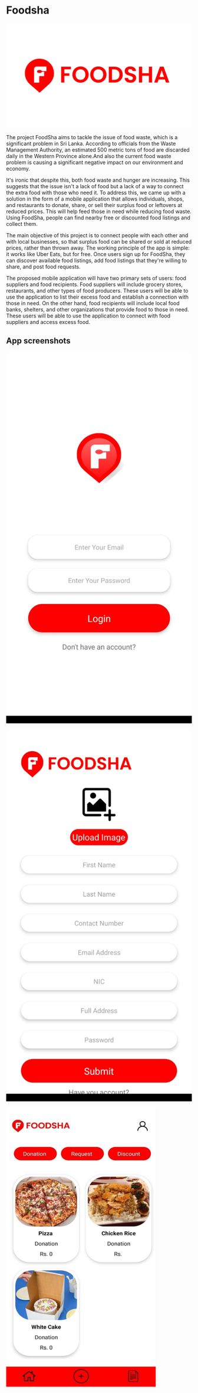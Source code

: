 # Foodsha

![This is an image](/assets/Screenshots/logo.png)

The project FoodSha aims to tackle the issue of food waste, which is a significant problem in Sri Lanka. According to officials from the Waste Management Authority, an estimated 500 metric tons of food are discarded daily in the Western Province alone.And also the current food waste problem is causing a significant negative impact on our environment and economy. 

It's ironic that despite this, both food waste and hunger are increasing. This suggests that the issue isn't a lack of food but a lack of a way to connect the extra food with those who need it. To address this, we came up with a solution in the form of a mobile application that allows individuals, shops, and restaurants to donate, share, or sell their surplus food or leftovers at reduced prices. This will help feed those in need while reducing food waste. Using FoodSha, people can find nearby free or discounted food listings and collect them. 

The main objective of this project is to connect people with each other and with local businesses, so that surplus food can be shared or sold at reduced prices, rather than thrown away. The working principle of the app is simple: it works like Uber Eats, but for free. Once users sign up for FoodSha, they can discover available food listings, add food listings that they're willing to share, and post food requests.

The proposed mobile application will have two primary sets of users: food suppliers and food recipients. 
Food suppliers will include grocery stores, restaurants, and other types of food producers. These users 
will be able to use the application to list their excess food and establish a connection with those in need. 
On the other hand, food recipients will include local food banks, shelters, and other organizations that 
provide food to those in need. These users will be able to use the application to connect with food 
suppliers and access excess food.

## App screenshots

![This is an image](/assets/Screenshots/login.jpg)

![This is an image](/assets/Screenshots/register.jpg)

![This is an image](/assets/Screenshots/home.png)

